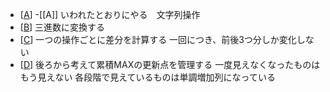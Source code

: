 - [[A](https://atcoder.jp/contests/abc372/tasks/abc372_a)]
-[[A]]
	 いわれたとおりにやる　文字列操作
- [[B](https://atcoder.jp/contests/abc372/tasks/abc372_b)]
	 三進数に変換する
- [[C](https://atcoder.jp/contests/abc372/tasks/abc372_c)]
	 一つの操作ごとに差分を計算する
	 一回につき、前後3つ分しか変化しない
- [[D](https://atcoder.jp/contests/abc372/tasks/abc372_d)]
	 後ろから考えて累積MAXの更新点を管理する
	 一度見えなくなったものはもう見えない
	 各段階で見えているものは単調増加列になっている
	 